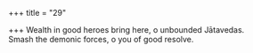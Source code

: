 +++
title = "29"

+++
Wealth in good heroes bring here, o unbounded Jātavedas.  
Smash the demonic forces, o you of good resolve.  